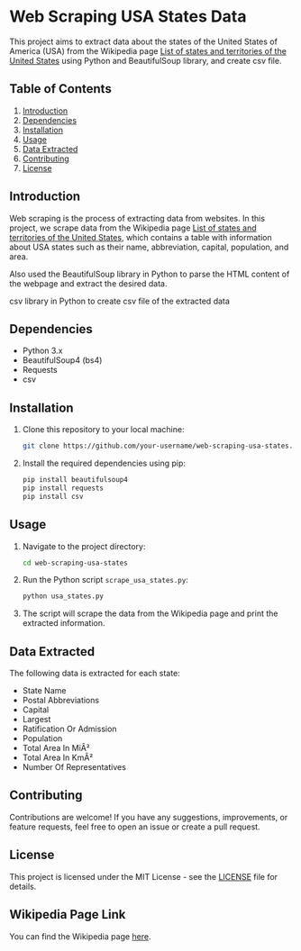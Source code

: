 # Web Scraping USA States Data

This project aims to extract data about the states of the United States of America (USA) from the Wikipedia page [List of states and territories of the United States](https://en.wikipedia.org/wiki/List_of_states_and_territories_of_the_United_States) using Python and BeautifulSoup library, and create csv file.

## Table of Contents

1. [Introduction](#introduction)
2. [Dependencies](#dependencies)
3. [Installation](#installation)
4. [Usage](#usage)
5. [Data Extracted](#data-extracted)
6. [Contributing](#contributing)
7. [License](#license)

## Introduction

Web scraping is the process of extracting data from websites. In this project, we scrape data from the Wikipedia page [List of states and territories of the United States](https://en.wikipedia.org/wiki/List_of_states_and_territories_of_the_United_States), which contains a table with information about USA states such as their name, abbreviation, capital, population, and area.

Also used the BeautifulSoup library in Python to parse the HTML content of the webpage and extract the desired data.

csv library in Python to create csv file of the extracted data

## Dependencies

- Python 3.x
- BeautifulSoup4 (bs4)
- Requests
- csv

## Installation

1. Clone this repository to your local machine:

    ```bash
    git clone https://github.com/your-username/web-scraping-usa-states.git
    ```

2. Install the required dependencies using pip:

    ```bash
    pip install beautifulsoup4
    pip install requests
    pip install csv
    ```

## Usage

1. Navigate to the project directory:

    ```bash
    cd web-scraping-usa-states
    ```

2. Run the Python script `scrape_usa_states.py`:

    ```bash
    python usa_states.py
    ```

3. The script will scrape the data from the Wikipedia page and print the extracted information.

## Data Extracted

The following data is extracted for each state:

- State Name
- Postal Abbreviations
- Capital
- Largest	
- Ratification Or Admission
- Population
- Total Area In MiÂ²
- Total Area In KmÂ²
- Number Of Representatives

## Contributing

Contributions are welcome! If you have any suggestions, improvements, or feature requests, feel free to open an issue or create a pull request.

## License

This project is licensed under the MIT License - see the [LICENSE](LICENSE) file for details.

## Wikipedia Page Link

You can find the Wikipedia page [here](https://en.wikipedia.org/wiki/List_of_states_and_territories_of_the_United_States).
